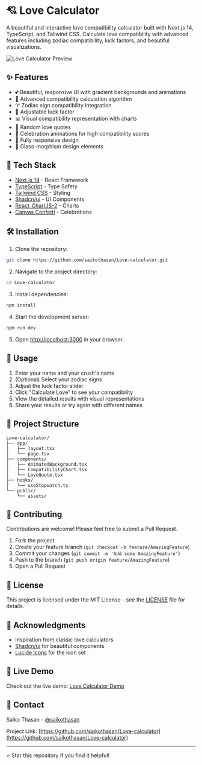# 💘 Love Calculator

A beautiful and interactive love compatibility calculator built with Next.js 14, TypeScript, and Tailwind CSS. Calculate love compatibility with advanced features including zodiac compatibility, luck factors, and beautiful visualizations.

![Love Calculator Preview](https://sjc.microlink.io/E3rpL_fQFnt_Iyuni0EKJ6UYYexwryoqxeIAKQH_57NvBJBcJ5L51HLoPpwnXShs3O1GUf2rO6y6ArA9hZQV7w.jpeg)

## ✨ Features

- 💕 Beautiful, responsive UI with gradient backgrounds and animations
- 🎯 Advanced compatibility calculation algorithm
- ♈ Zodiac sign compatibility integration
- 🎲 Adjustable luck factor
- 📊 Visual compatibility representation with charts
- 💝 Random love quotes
- 🎉 Celebration animations for high compatibility scores
- 📱 Fully responsive design
- 🌙 Glass-morphism design elements

## 🚀 Tech Stack

- [Next.js 14](https://nextjs.org/) - React Framework
- [TypeScript](https://www.typescriptlang.org/) - Type Safety
- [Tailwind CSS](https://tailwindcss.com/) - Styling
- [Shadcn/ui](https://ui.shadcn.com/) - UI Components
- [React-ChartJS-2](https://react-chartjs-2.js.org/) - Charts
- [Canvas Confetti](https://www.npmjs.com/package/canvas-confetti) - Celebrations

## 🛠 Installation

1. Clone the repository:
```bash
git clone https://github.com/saikothasan/Love-calculator.git
```

2. Navigate to the project directory:
```bash
cd Love-calculator
```

3. Install dependencies:
```bash
npm install
```

4. Start the development server:
```bash
npm run dev
```

5. Open [http://localhost:3000](http://localhost:3000) in your browser.

## 🎯 Usage

1. Enter your name and your crush's name
2. (Optional) Select your zodiac signs
3. Adjust the luck factor slider
4. Click "Calculate Love" to see your compatibility
5. View the detailed results with visual representations
6. Share your results or try again with different names

## 📁 Project Structure

```
Love-calculator/
├── app/
│   ├── layout.tsx
│   └── page.tsx
├── components/
│   ├── AnimatedBackground.tsx
│   ├── CompatibilityChart.tsx
│   └── LoveQuote.tsx
├── hooks/
│   └── useStopwatch.ts
└── public/
    └── assets/
```

## 🤝 Contributing

Contributions are welcome! Please feel free to submit a Pull Request.

1. Fork the project
2. Create your feature branch (`git checkout -b feature/AmazingFeature`)
3. Commit your changes (`git commit -m 'Add some AmazingFeature'`)
4. Push to the branch (`git push origin feature/AmazingFeature`)
5. Open a Pull Request

## 📝 License

This project is licensed under the MIT License - see the [LICENSE](LICENSE) file for details.

## 🙏 Acknowledgments

- Inspiration from classic love calculators
- [Shadcn/ui](https://ui.shadcn.com/) for beautiful components
- [Lucide Icons](https://lucide.dev/) for the icon set

## 🚀 Live Demo

Check out the live demo: [Love Calculator Demo](https://calculate-love1.vercel.app/)

## 📧 Contact

Saiko Thasan - [@saikothasan](https://github.com/saikothasan)

Project Link: [https://github.com/saikothasan/Love-calculator](https://github.com/saikothasan/Love-calculator)

---

⭐ Star this repository if you find it helpful!

